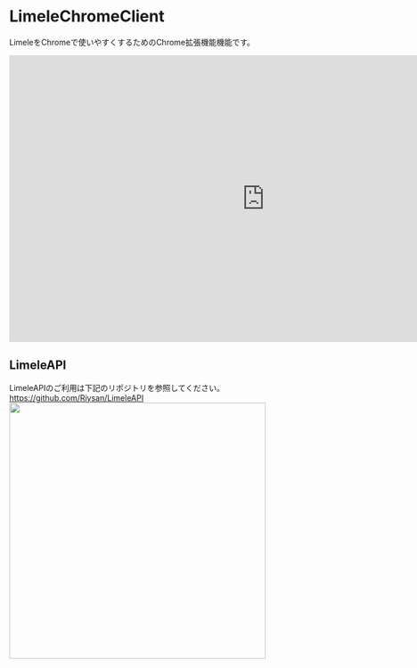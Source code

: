 # LimeleChromeClient
LimeleをChromeで使いやすくするためのChrome拡張機能機能です。

<iframe width="915" height="515" src="https://www.youtube.com/embed/IB0VohcZ3Nk?rel=0&controls=0" frameborder="0" allowfullscreen></iframe>

## LimeleAPI
LimeleAPIのご利用は下記のリポジトリを参照してください。
https://github.com/Riysan/LimeleAPI
<a href="https://github.com/Riysan/limeleAPI"><img src="https://github-link-card.s3.ap-northeast-1.amazonaws.com/Riysan/limeleAPI.png" width="460px"></a>
